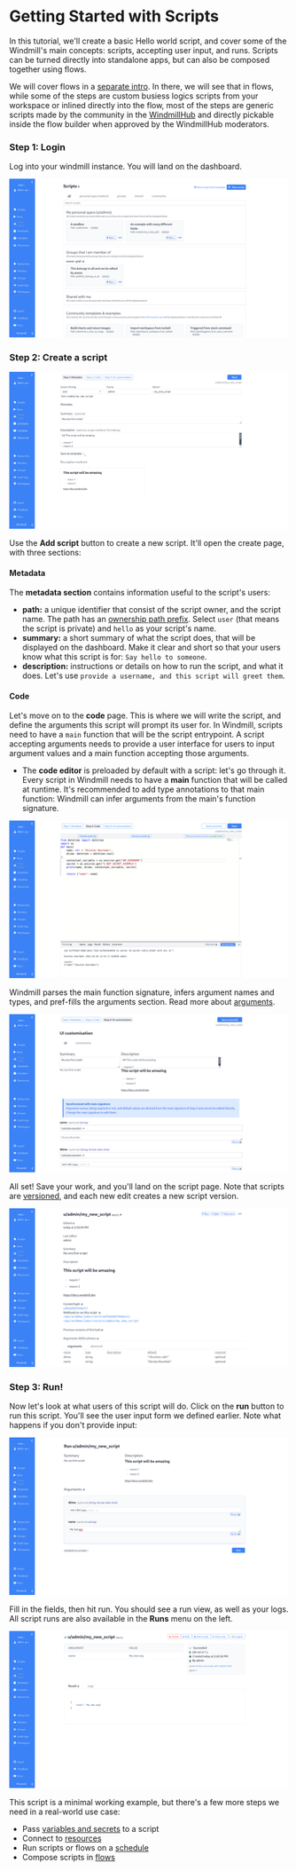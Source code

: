 # Getting Started with Scripts

In this tutorial, we'll create a basic Hello world script, and cover some of the
Windmill's main concepts: scripts, accepting user input, and runs. Scripts can
be turned directly into standalone apps, but can also be composed together using
flows.

We will cover flows in a [separate intro](./intro_flows). In there, we will see
that in flows, while some of the steps are custom busiess logics scripts from
your workspace or inlined directly into the flow, most of the steps are generic
scripts made by the community in the [WindmillHub](https://hub.windmill.dev) and
directly pickable inside the flow builder when approved by the WindmillHub
moderators.

### Step 1: Login

Log into your windmill instance. You will land on the dashboard.

![Dashboard](./assets/intro/dashboard.png)

### Step 2: Create a script

![Add script](./assets/intro/add-script.png)

Use the **Add script** button to create a new script. It'll open the create
page, with three sections:

#### Metadata

The **metadata section** contains information useful to the script's users:

- **path:** a unique identifier that consist of the script owner, and the script
  name. The path has an [ownership path prefix](reference#owner). Select `user`
  (that means the script is private) and `hello` as your script's name.
- **summary:** a short summary of what the script does, that will be displayed
  on the dashboard. Make it clear and short so that your users know what this
  script is for: `Say hello to someone`.
- **description:** instructions or details on how to run the script, and what it
  does. Let's use `provide a username, and this script will greet them`.

#### Code

Let's move on to the **code** page. This is where we will write the script, and
define the arguments this script will prompt its user for. In Windmill, scripts
need to have a `main` function that will be the script entrypoint. A script
accepting arguments needs to provide a user interface for users to input
argument values and a main function accepting those arguments.

- The **code editor** is preloaded by default with a script: let's go through
  it. Every script in Windmill needs to have a **main** function that will be
  called at runtime. It's recommended to add type annotations to that main
  function: Windmill can infer arguments from the main's function signature.

![Add script](./assets/intro/add-script-2.png)

Windmill parses the main function signature, infers argument names and types,
and pref-fills the arguments section. Read more about
[arguments](reference#script-arguments).

![Add script](./assets/intro/add-script-3.png)

All set! Save your work, and you'll land on the script page. Note that scripts
are [versioned](reference#versioning), and each new edit creates a new script
version.

![view](./assets/intro/view-script.png)

### Step 3: Run!

Now let's look at what users of this script will do. Click on the **run** button
to run this script. You'll see the user input form we defined earlier. Note what
happens if you don't provide input:

![Run](./assets/intro/run-script.png)

Fill in the fields, then hit run. You should see a run view, as well as your
logs. All script runs are also available in the **Runs** menu on the left.

![view](./assets/intro/view-result.png)

This script is a minimal working example, but there's a few more steps we need
in a real-world use case:

- Pass [variables and secrets](how-to/variables_and_secrets) to a script
- Connect to [resources](how-to/create_resources)
- Run scripts or flows on a [schedule](how-to/schedule)
- Compose scripts in [flows](./intro_flows)
